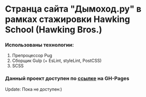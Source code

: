 # Странца сайта "Дымоход.ру" в рамках стажировки Hawking School (Hawking Bros.)

### Использованы технологии:
1. Препроцессор Pug
2. Сборщик Gulp (+ EsLint, styleLint, PostCSS) 
3. SCSS

### Данный проект доступен по [ссылке](https://sergeikachenia.github.io/1-week-SergeiKachenia/) на GH-Pages
Update: Пока не доступен:)
